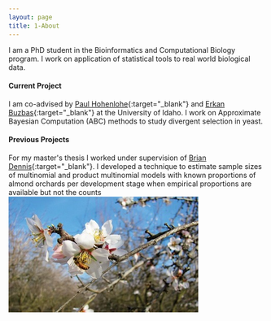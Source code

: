 ```yaml
---
layout: page
title: 1-About 
---
```


I am a PhD student in the Bioinformatics and Computational Biology program. I work on application of statistical tools to real world biological data.

#### Current Project ####
I am co-advised by [Paul Hohenlohe](http://hohenlohelab.github.io/){:target="_blank"} and [Erkan Buzbas](http://webpages.uidaho.edu/erkanbuzbas/){:target="_blank"} at the University of Idaho. I work on Approximate Bayesian Computation (ABC) methods to study divergent selection in yeast. 


#### Previous Projects ####
For my master's thesis I worked under supervision of [Brian Dennis](https://www.uidaho.edu/cnr/faculty/dennis){:target="_blank"}. I developed a technique to estimate sample sizes of multinomial and product multinomial models with known proportions of almond orchards per development stage when empirical proportions are available but not the counts 
![Blue Diamond Almonds](BlueDiamondAlmonds.jpg)








